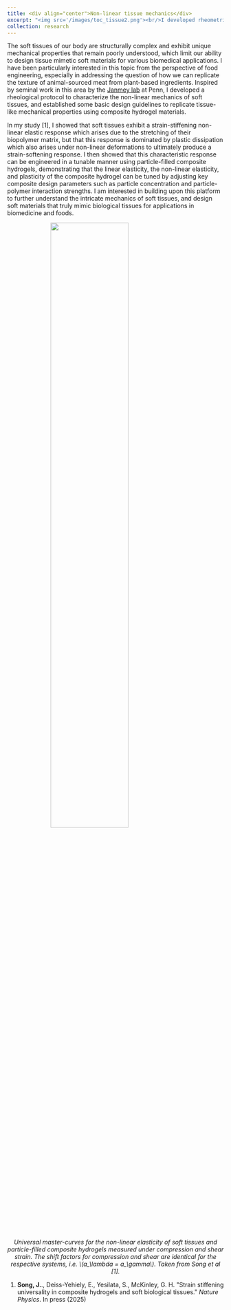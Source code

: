 ```yaml
---
title: <div align="center">Non-linear tissue mechanics</div>
excerpt: "<img src='/images/toc_tissue2.png'><br/>I developed rheometric techniques to analyze the non-linear elasticity and plasticity of soft tissues and composite hydrogels."
collection: research
---
```

The soft tissues of our body are structurally complex and exhibit unique mechanical properties that remain poorly understood, which limit our ability to design tissue mimetic soft materials for various biomedical applications. I have been particularly interested in this topic from the perspective of food engineering, especially in addressing the question of how we can replicate the texture of animal-sourced meat from plant-based ingredients. Inspired by seminal work in this area by the [Janmey lab](https://www.med.upenn.edu/physiol/facult/paul-janmey-ph-d) at Penn, I developed a rheological protocol to characterize the non-linear mechanics of soft tissues, and established some basic design guidelines to replicate tissue-like mechanical properties using composite hydrogel materials. 

In my study [1], I showed that soft tissues exhibit a strain-stiffening non-linear elastic response which arises due to the stretching of their biopolymer matrix, but that this response is dominated by plastic dissipation which also arises under non-linear deformations to ultimately produce a strain-softening response. I then showed that this characteristic response can be engineered in a tunable manner using particle-filled composite hydrogels, demonstrating that the linear elasticity, the non-linear elasticity, and plasticity of the composite hydrogel can be tuned by adjusting key composite design parameters such as particle concentration and particle-polymer interaction strengths. I am interested in building upon this platform to further understand the intricate mechanics of soft tissues, and design soft materials that truly mimic biological tissues for applications in biomedicine and foods.

<img src='/images/Tissue1.png' width="60%" style="display: block; margin: 0 auto;"><br/><em style="text-align: center; display: inline-block; width: 100%;">Universal master-curves for the non-linear elasticity of soft tissues and particle-filled composite hydrogels measured under compression and shear strain. The shift factors for compression and shear are identical for the respective systems, i.e. \\(a_\lambda = a_\gamma\\). Taken from Song et al [1].</em>

1. <b>Song, J.</b>., Deiss-Yehiely, E., Yesilata, S., McKinley, G. H. "Strain stiffening universality in composite hydrogels and soft biological tissues." <em>Nature Physics</em>. In press (2025)
